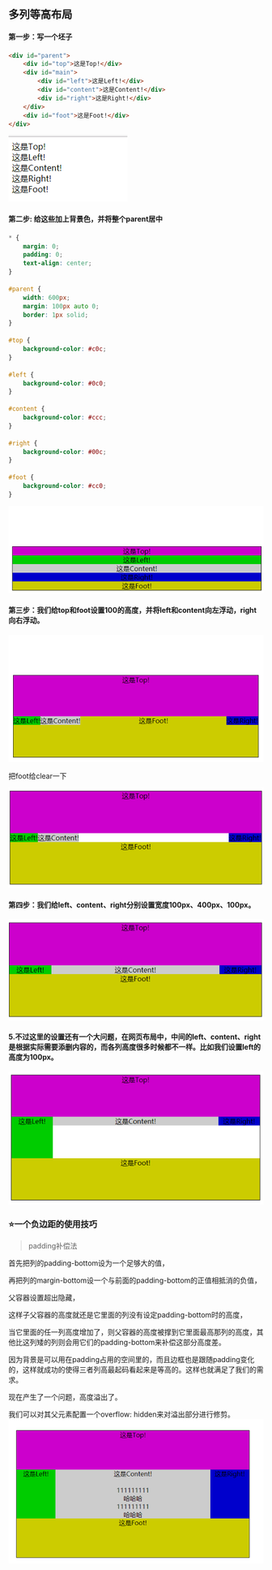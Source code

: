 ## 多列等高布局

#### 第一步：写一个坯子
```html
<div id="parent">
    <div id="top">这是Top!</div>
    <div id="main">
        <div id="left">这是Left!</div>
        <div id="content">这是Content!</div>
        <div id="right">这是Right!</div>
    </div>
    <div id="foot">这是Foot!</div>
</div>
```
![1.png](screenshots/1.png)

#### 第二步: 给这些加上背景色，并将整个parent居中
```css
* {
    margin: 0;
    padding: 0;
    text-align: center;
}

#parent {
    width: 600px;
    margin: 100px auto 0;
    border: 1px solid;
}

#top {
    background-color: #c0c;
}

#left {
    background-color: #0c0;
}

#content {
    background-color: #ccc;
}

#right {
    background-color: #00c;
}

#foot {
    background-color: #cc0;
}
```
![2.png](screenshots/2.png)

#### 第三步：我们给top和foot设置100的高度，并将left和content向左浮动，right向右浮动。
![3.png](screenshots/3.png)

把foot给clear一下

![4.png](screenshots/4.png)

#### 第四步：我们给left、content、right分别设置宽度100px、400px、100px。
![5.png](screenshots/5.png)

#### 5.不过这里的设置还有一个大问题，在网页布局中，中间的left、content、right是根据实际需要添删内容的，而各列高度很多时候都不一样。比如我们设置left的高度为100px。
![6.png](screenshots/6.png)

### ⭐一个负边距的使用技巧

> padding补偿法

首先把列的padding-bottom设为一个足够大的值，

再把列的margin-bottom设一个与前面的padding-bottom的正值相抵消的负值，

父容器设置超出隐藏，

这样子父容器的高度就还是它里面的列没有设定padding-bottom时的高度，

当它里面的任一列高度增加了，则父容器的高度被撑到它里面最高那列的高度，其他比这列矮的列则会用它们的padding-bottom来补偿这部分高度差。

因为背景是可以用在padding占用的空间里的，而且边框也是跟随padding变化的，这样就成功的使得三者列高最起码看起来是等高的。这样也就满足了我们的需求。

现在产生了一个问题，高度溢出了。

我们可以对其父元素配置一个overflow: hidden来对溢出部分进行修剪。
![8.png](screenshots/8.png)